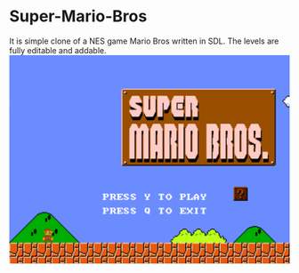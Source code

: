 # Super-Mario-Bros
It is simple clone of a NES game Mario Bros written in SDL. The levels are fully editable and addable.
![Alt text](https://github.com/Wallted/Super-Mario-Bros/blob/master/pics/screen.png)
